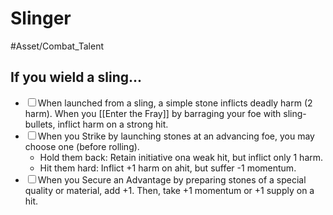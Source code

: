 # Slinger
#Asset/Combat_Talent 
## If you wield a sling...
- <input type="checkbox">When launched from a sling, a simple stone inflicts deadly harm (2 harm). When you [[Enter the Fray]] by barraging your foe with sling-bullets, inflict harm on a strong hit.
- <input type="checkbox">When you Strike by launching stones at an advancing foe, you may choose one (before rolling).
	- Hold them back: Retain initiative ona weak hit, but inflict only 1 harm.
	- Hit them hard: Inflict +1 harm on ahit, but suffer -1 momentum.
- <input type="checkbox">When you Secure an Advantage by preparing stones of a special quality or material, add +1. Then, take +1 momentum or +1 supply on a hit.
